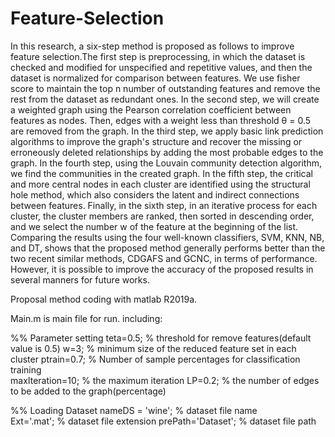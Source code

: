 # Feature-Selection
In this research, a six-step method is proposed as follows to improve feature selection.The first step is preprocessing, 
in which the dataset is checked and modified for unspecified and repetitive values, 
and then the dataset is normalized for comparison between features. 
We use fisher score to maintain the top n number of outstanding features and remove the rest from the dataset as redundant ones. 
In the second step, we will create a weighted graph using the Pearson correlation coefficient between features as nodes. 
Then, edges with a weight less than threshold θ = 0.5 are removed from the graph. In the third step, 
we apply basic link prediction algorithms to improve the graph's structure and recover the missing or 
erroneously deleted relationships by adding the most probable edges to the graph. In the fourth step, 
using the Louvain community detection algorithm, we find the communities in the created graph. 
In the fifth step, the critical and more central nodes in each cluster are identified using the structural hole method, 
which also considers the latent and indirect connections between features. 
Finally, in the sixth step, in an iterative process for each cluster, the cluster members are ranked, then sorted in descending order, 
and we select the number w of the feature at the beginning of the list. 
Comparing the results using the four well-known classifiers, SVM, KNN, NB, and DT, shows that the proposed method generally performs better than the two recent similar methods,
CDGAFS and GCNC, in terms of performance. However, it is possible to improve the accuracy of the proposed results in several manners for future works. 


Proposal method coding with matlab R2019a. 

Main.m is main file for run. including:

%% Parameter setting
teta=0.5;                % threshold for remove features(default value is 0.5)
w=3;                     % minimum size of the reduced feature set in each cluster
ptrain=0.7;              % Number of sample percentages for classification training    
maxIteration=10;         % the maximum iteration
LP=0.2;                  % the number of edges to be added to the graph(percentage)

%% Loading Dataset
nameDS = 'wine';            % dataset file name    
Ext='.mat';                 % dataset file extension
prePath='Dataset\';         % dataset file path
